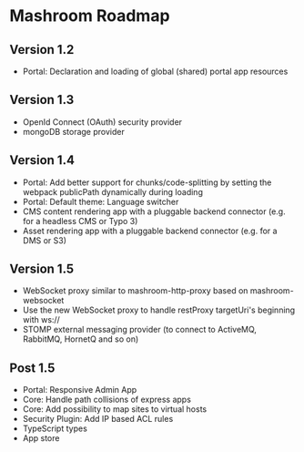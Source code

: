 
# Mashroom Roadmap

## Version 1.2

 * Portal: Declaration and loading of global (shared) portal app resources 
 
## Version 1.3

 * OpenId Connect (OAuth) security provider
 * mongoDB storage provider
 
## Version 1.4
 
 * Portal: Add better support for chunks/code-splitting by setting the webpack publicPath dynamically during loading
 * Portal: Default theme: Language switcher
 * CMS content rendering app with a pluggable backend connector (e.g. for a headless CMS or Typo 3)
 * Asset rendering app with a pluggable backend connector (e.g. for a DMS or S3)
 
## Version 1.5

 * WebSocket proxy similar to mashroom-http-proxy based on mashroom-websocket 
 * Use the new WebSocket proxy to handle restProxy targetUri's beginning with ws://
 * STOMP external messaging provider (to connect to ActiveMQ, RabbitMQ, HornetQ and so on)

## Post 1.5

 * Portal: Responsive Admin App
 * Core: Handle path collisions of express apps
 * Core: Add possibility to map sites to virtual hosts
 * Security Plugin: Add IP based ACL rules
 * TypeScript types
 * App store
 
